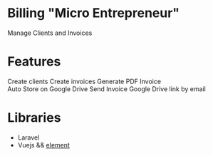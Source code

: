 # Billing "Micro Entrepreneur"
Manage Clients and Invoices

# Features
Create clients
Create invoices
Generate PDF Invoice  
Auto Store on Google Drive
Send Invoice Google Drive link by email

# Libraries
- Laravel
- Vuejs && [element](https://element.eleme.io/#/en-US)

